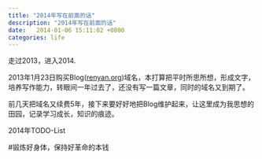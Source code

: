 ```yaml
---
title: "2014年写在前面的话"
description: "2014年写在前面的话"
date:   2014-01-06 15:11:02 +0800
categories: life
---
```


走过2013，进入2014.

2013年1月23日购买Blog([renyan.org](http://blog.renyan.org))域名，本打算把平时所思所想，形成文字，培养写作能力，转眼间一年过去了，还没有写一篇文章，同时的域名又到期了。

前几天把域名又续费5年，接下来要好好地把Blog维护起来，让这里成为我思想的田园，记录学习成长，知识的痕迹。

2014年TODO-List

#锻炼好身体，保持好革命的本钱






  
